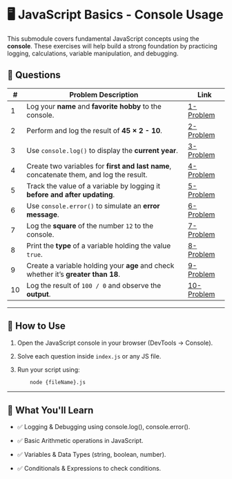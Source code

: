 # 🖥️ JavaScript Basics - Console Usage  

This submodule covers fundamental JavaScript concepts using the **console**. These exercises will help build a strong foundation by practicing logging, calculations, variable manipulation, and debugging.  

## 📌 Questions  

| #  | Problem Description | Link |
|----|---------------------|------|
| 1  | Log your **name** and **favorite hobby** to the console. | [1-Problem](./1-Problem.js) |
| 2  | Perform and log the result of **45 × 2 - 10**. | [2-Problem](./2-Problem.js) |
| 3  | Use `console.log()` to display the **current year**. | [3-Problem](./3-Problem.js) |
| 4  | Create two variables for **first and last name**, concatenate them, and log the result. | [4-Problem](./4-Problem.js) |
| 5  | Track the value of a variable by logging it **before and after updating**. | [5-Problem](./5-Problem/) |
| 6  | Use `console.error()` to simulate an **error message**. | [6-Problem](./6-Problem/) |
| 7  | Log the **square** of the number `12` to the console. | [7-Problem](./7-Problem/) |
| 8  | Print the **type** of a variable holding the value `true`. | [8-Problem](./8-Problem/) |
| 9  | Create a variable holding your **age** and check whether it’s **greater than 18**. | [9-Problem](./9-Problem/) |
| 10 | Log the result of `100 / 0` and observe the **output**. | [10-Problem](./10-Problem/) |

---

## 🚀 How to Use

1. Open the JavaScript console in your browser (DevTools → Console).  

2. Solve each question inside `index.js` or any JS file.  

3. Run your script using:  

    ```bash
        node {fileName}.js
    ```

---

## 🎯 What You'll Learn

- ✅ Logging & Debugging using console.log(), console.error().

- ✅ Basic Arithmetic operations in JavaScript.

- ✅ Variables & Data Types (string, boolean, number).

- ✅ Conditionals & Expressions to check conditions.
